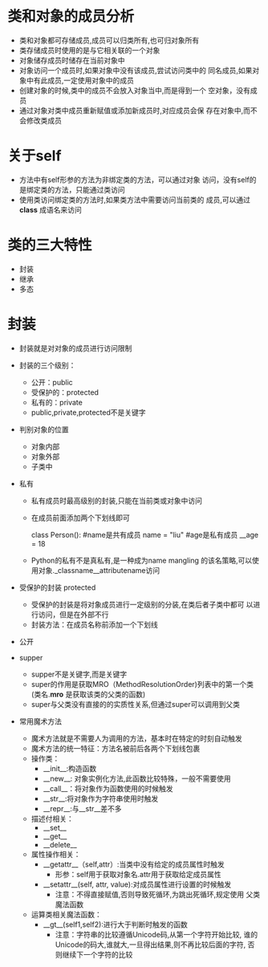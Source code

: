 # 类和对象的成员分析
- 类和对象都可存储成员,成员可以归类所有,也可归对象所有
- 类存储成员时使用的是与它相关联的一个对象
- 对象储存成员时储存在当前对象中
- 对象访问一个成员时,如果对象中没有该成员,尝试访问类中的
    同名成员,如果对象中有此成员,一定使用对象中的成员
- 创建对象的时候,类中的成员不会放入对象当中,而是得到一个
    空对象，没有成员
- 通过对象对类中成员重新赋值或添加新成员时,对应成员会保
    存在对象中,而不会修改类成员
    
# 关于self
- 方法中有self形参的方法为非绑定类的方法，可以通过对象
    访问，没有self的是绑定类的方法，只能通过类访问
- 使用类访问绑定类的方法时,如果类方法中需要访问当前类的
    成员,可以通过 __class__ 成语名来访问
    
# 类的三大特性
- 封装
- 继承
- 多态

# 封装
- 封装就是对对象的成员进行访问限制
- 封装的三个级别：
    - 公开：public
    - 受保护的：protected
    - 私有的：private
    - public,private,protected不是关键字
- 判别对象的位置
    - 对象内部
    - 对象外部
    - 子类中
- 私有
    - 私有成员时最高级别的封装,只能在当前类或对象中访问
    - 在成员前面添加两个下划线即可
    
        class Person():
        #name是共有成员
        name = "liu"
        #age是私有成员
        __age = 18
    
    - Python的私有不是真私有,是一种成为name mangling
        的该名策略,可以使用对象._classname__attributename访问

- 受保护的封装 protected
    - 受保护的封装是将对象成员进行一定级别的分装,在类后者子类中都可
        以进行访问，但是在外部不行
    - 封装方法：在成员名称前添加一个下划线

- 公开    

- supper
    - supper不是关键字,而是关键字
    - super的作用是获取MRO（MethodResolutionOrder)列表中的第一个类(类名.__mro__ 是获取该类的父类的函数)
    - super与父类没有直接的的实质性关系,但通过super可以调用到父类
    
- 常用魔术方法
    - 魔术方法就是不需要人为调用的方法，基本时在特定的时刻自动触发
    - 魔术方法的统一特征：方法名被前后各两个下划线包裹
    - 操作类：
        - \_\_init__:构造函数
        - \_\_new__: 对象实例化方法,此函数比较特殊，一般不需要使用
        - \_\_call__：将对象作为函数使用的时候触发
        - \_\_str__:将对象作为字符串使用时触发
        - \_\_repr__:与__str__差不多
    - 描述付相关：
        - \_\_set__
        - \_\_get__
        - \_\_delete__
    - 属性操作相关：
        - \_\_getattr__（self,attr）:当类中没有给定的成员属性时触发
            - 形参：self用于获取对象名.attr用于获取给定成员属性
        - \_\_setattr__(self, attr, value):对成员属性进行设置的时候触发
            - 注意：不得直接赋值,否则导致死循环,为跳出死循环,规定使用
                父类魔法函数
    - 运算类相关魔法函数：
        - \_\_gt__(self1,self2):进行大于判断时触发的函数
            - 注意：字符串的比较遵循Unicode码,从第一个字符开始比较,
                谁的Unicode的码大,谁就大,一旦得出结果,则不再比较后面的字符,
                否则继续下一个字符的比较
               
                